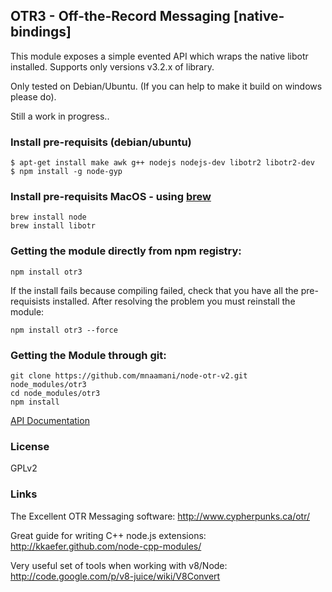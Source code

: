 ## OTR3 - Off-the-Record Messaging [native-bindings]

This module exposes a simple evented API which wraps the native libotr installed.
Supports only versions v3.2.x of library.

Only tested on Debian/Ubuntu. (If you can help to make it build on windows please do).

Still a work in progress..

### Install pre-requisits (debian/ubuntu)

    $ apt-get install make awk g++ nodejs nodejs-dev libotr2 libotr2-dev
    $ npm install -g node-gyp

### Install pre-requisits MacOS - using [brew](http://brew.sh/)

    brew install node
    brew install libotr

### Getting the module directly from npm registry:

    npm install otr3

If the install fails because compiling failed, check that you have all the pre-requisists installed.
After resolving the problem you must reinstall the module:

    npm install otr3 --force

### Getting the Module through git:

    git clone https://github.com/mnaamani/node-otr-v2.git node_modules/otr3
    cd node_modules/otr3
    npm install

[API Documentation](https://github.com/mnaamani/node-otr-v2/blob/master/doc/API.md)

### License
GPLv2

### Links
The Excellent OTR Messaging software:
http://www.cypherpunks.ca/otr/

Great guide for writing C++ node.js extensions:
http://kkaefer.github.com/node-cpp-modules/

Very useful set of tools when working with v8/Node:
http://code.google.com/p/v8-juice/wiki/V8Convert
